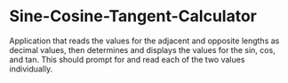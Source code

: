 # Sine-Cosine-Tangent-Calculator
Application that reads the values for the adjacent and opposite lengths as decimal values, then determines and displays the values for the sin, cos, and tan. This should prompt for and read each of the two values individually.
